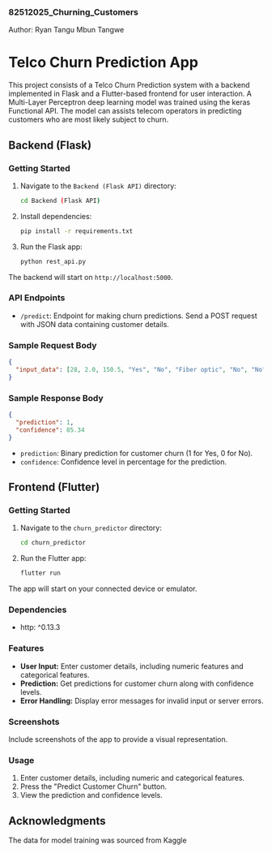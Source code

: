 ### 82512025_Churning_Customers
Author: Ryan Tangu Mbun Tangwe

# Telco Churn Prediction App

This project consists of a Telco Churn Prediction system with a backend implemented in Flask and a Flutter-based frontend for user interaction.
A Multi-Layer Perceptron deep learning model was trained using the keras Functional API.
The model can assists telecom operators in predicting customers who are most likely subject to churn.

## Backend (Flask)

### Getting Started

1. Navigate to the `Backend (Flask API)` directory:

    ```bash
    cd Backend (Flask API)
    ```

2. Install dependencies:

    ```bash
    pip install -r requirements.txt
    ```

3. Run the Flask app:

    ```bash
    python rest_api.py
    ```

The backend will start on `http://localhost:5000`.

### API Endpoints

- `/predict`: Endpoint for making churn predictions. Send a POST request with JSON data containing customer details.

### Sample Request Body

```json
{
  "input_data": [28, 2.0, 150.5, "Yes", "No", "Fiber optic", "No", "No", "Yes", "No", "Yes", "No", "Electronic check"]
}
```

### Sample Response Body

```json
{
  "prediction": 1,
  "confidence": 85.34
}
```

- `prediction`: Binary prediction for customer churn (1 for Yes, 0 for No).
- `confidence`: Confidence level in percentage for the prediction.

## Frontend (Flutter)

### Getting Started

1. Navigate to the `churn_predictor` directory:

    ```bash
    cd churn_predictor
    ```

2. Run the Flutter app:

    ```bash
    flutter run
    ```

The app will start on your connected device or emulator.

### Dependencies
- http: ^0.13.3

### Features

- **User Input:** Enter customer details, including numeric features and categorical features.
- **Prediction:** Get predictions for customer churn along with confidence levels.
- **Error Handling:** Display error messages for invalid input or server errors.

### Screenshots

Include screenshots of the app to provide a visual representation.

### Usage

1. Enter customer details, including numeric and categorical features.
2. Press the "Predict Customer Churn" button.
3. View the prediction and confidence levels.


## Acknowledgments
The data for model training was sourced from Kaggle
